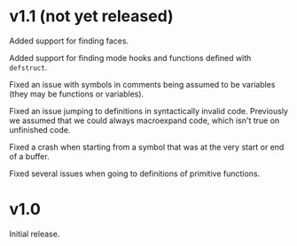 # v1.1 (not yet released)

Added support for finding faces.

Added support for finding mode hooks and functions defined with
`defstruct`.

Fixed an issue with symbols in comments being assumed to be variables
(they may be functions or variables).

Fixed an issue jumping to definitions in syntactically invalid
code. Previously we assumed that we could always macroexpand code,
which isn't true on unfinished code.

Fixed a crash when starting from a symbol that was at the very start
or end of a buffer.

Fixed several issues when going to definitions of primitive functions.

# v1.0

Initial release.
